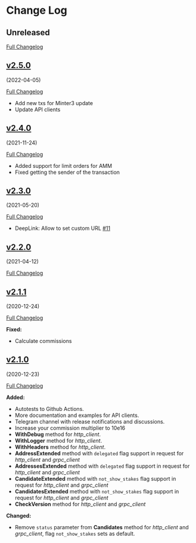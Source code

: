 # Change Log

## Unreleased

[Full Changelog](https://github.com/MinterTeam/minter-go-sdk/compare/v2.5.0...v2)

## [v2.5.0](https://github.com/MinterTeam/minter-go-sdk/tree/v2.5.0)

(2022-04-05)

[Full Changelog](https://github.com/MinterTeam/minter-go-sdk/compare/v2.4.0...v2.5.0)

- Add new txs for Minter3 update
- Update API clients

## [v2.4.0](https://github.com/MinterTeam/minter-go-sdk/tree/v2.4.0)

(2021-11-24)

[Full Changelog](https://github.com/MinterTeam/minter-go-sdk/compare/v2.3.0...v2.4.0)

- Added support for limit orders for AMM
- Fixed getting the sender of the transaction

## [v2.3.0](https://github.com/MinterTeam/minter-go-sdk/tree/v2.3.0)

(2021-05-20)

[Full Changelog](https://github.com/MinterTeam/minter-go-sdk/compare/v2.2.0...v2.3.0)

- DeepLink: Allow to set custom URL [#11](https://github.com/MinterTeam/minter-go-sdk/pull/11)

## [v2.2.0](https://github.com/MinterTeam/minter-go-sdk/tree/v2.2.0)

(2021-04-12)

[Full Changelog](https://github.com/MinterTeam/minter-go-sdk/compare/v2.1.1...v2.2.0)

## [v2.1.1](https://github.com/MinterTeam/minter-go-sdk/tree/v2.1.1)

(2020-12-24)

[Full Changelog](https://github.com/MinterTeam/minter-go-sdk/compare/v2.1.0...v2.1.1)

**Fixed:**

- Calculate commissions

## [v2.1.0](https://github.com/MinterTeam/minter-go-sdk/tree/v2.1.0)

(2020-12-23)

[Full Changelog](https://github.com/MinterTeam/minter-go-sdk/compare/v2.0.3...v2.1.0)

**Added:**

- Autotests to Github Actions.
- More documentation and examples for API clients.
- Telegram channel with release notifications and discussions.
- Increase your commission multiplier to 10e16
- **WithDebug** method for *http_client*.
- **WithLogger** method for *http_client*.
- **WithHeaders** method for *http_client*.
- **AddressExtended** method with `delegated` flag support in request for *http_client* and *grpc_client*
- **AddressesExtended** method with `delegated` flag support in request for *http_client* and *grpc_client*
- **CandidateExtended** method with `not_show_stakes` flag support in request for *http_client* and *grpc_client*
- **CandidatesExtended** method with `not_show_stakes` flag support in request for *http_client* and *grpc_client*
- **CheckVersion** method for *http_client* and *grpc_client*

**Changed:**

- Remove `status` parameter from **Candidates** method for *http_client* and *grpc_client*, flag `not_show_stakes` sets
  as default.
